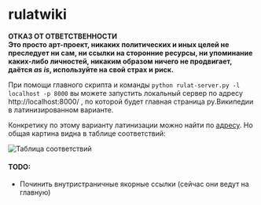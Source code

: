 # rulatwiki

**ОТКАЗ ОТ ОТВЕТСТВЕННОСТИ**    
**Это просто арт-проект, никаких политических и иных целей не преследует ни сам, ни ссылки на сторонние ресурсы, ни упоминание каких-либо личностей, никаким образом ничего не продвигает, даётся _as is_, используйте на свой страх и риск.**   

При помощи главного скрипта и команды ```python rulat-server.py -l localhost -p 8000``` вы можете запустить локальный сервер по адресу http://localhost:8000/ , по которой будет главная страница ру.Википедии в латинизированном варианте.   

Конкретику по этому варианту латинизации можно найти по [адресу](https://web.archive.org/save/https://kungurov.livejournal.com/251816.html). Но общая картина видна в таблице соответствий:

![Таблица соответствий](https://i.imgur.com/koTiTeB.png)
    
       
       
       
       
#### TODO:

* Починить внутристраничные якорные ссылки (сейчас они ведут на главную)
